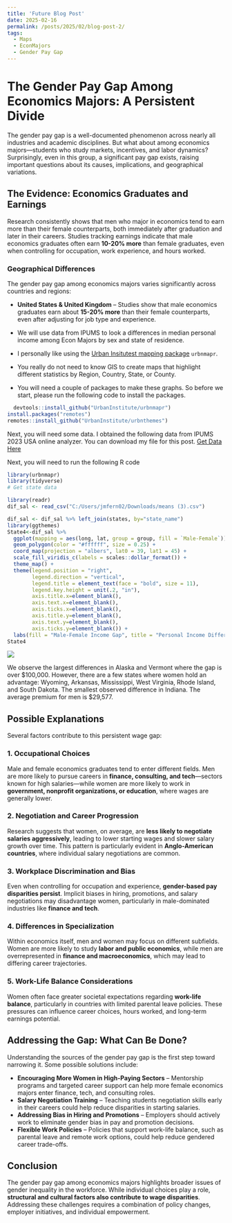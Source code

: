 ```yaml
---
title: 'Future Blog Post'
date: 2025-02-16
permalink: /posts/2025/02/blog-post-2/
tags:
  - Maps
  - EconMajors
  - Gender Pay Gap
---
```


# The Gender Pay Gap Among Economics Majors: A Persistent Divide  

The gender pay gap is a well-documented phenomenon across nearly all industries and academic disciplines. But what about among economics majors—students who study markets, incentives, and labor dynamics? Surprisingly, even in this group, a significant pay gap exists, raising important questions about its causes, implications, and geographical variations.  

## The Evidence: Economics Graduates and Earnings  

Research consistently shows that men who major in economics tend to earn more than their female counterparts, both immediately after graduation and later in their careers. Studies tracking earnings indicate that male economics graduates often earn **10-20% more** than female graduates, even when controlling for occupation, work experience, and hours worked.  

### Geographical Differences  

The gender pay gap among economics majors varies significantly across countries and regions:  

- **United States & United Kingdom** – Studies show that male economics graduates earn about **15-20% more** than their female counterparts, even after adjusting for job type and experience.
- We will use data from IPUMS to look a differences in median personal income among Econ Majors by sex and state of residence.

- I personally like using the [Urban Insitutest mapping package](https://urbaninstitute.github.io/urbnmapr/articles/introducing-urbnmapr.html)  `urbnmapr`.
- You really do not need to know GIS to create maps that highlight different statistics by Region, Country, State, or County.

- You will need a couple of packages to make these graphs. So before we start, please run the following code to install the packages.

```r
  devtools::install_github("UrbanInstitute/urbnmapr")
install.packages("remotes")
remotes::install_github("UrbanInstitute/urbnthemes")
```
Next, you will need some data. I obtained the following data from IPUMS 2023 USA online analyzer. You can download my file for this post.
[Get Data Here](https://prof-fernandez.github.io/files/means%20(3).csv)

Next, you will need to run the following R code
```r
library(urbnmapr)
library(tidyverse)
# Get state data

library(readr)
dif_sal <- read_csv("C:/Users/jmfern02/Downloads/means (3).csv")

dif_sal <- dif_sal %>% left_join(states, by="state_name")
library(ggthemes)
State4<-dif_sal %>% 
  ggplot(mapping = aes(long, lat, group = group, fill = `Male-Female`)) +
  geom_polygon(color = "#ffffff", size = 0.25) +
  coord_map(projection = "albers", lat0 = 39, lat1 = 45) +
  scale_fill_viridis_c(labels = scales::dollar_format()) +
  theme_map() +
  theme(legend.position = "right",
        legend.direction = "vertical",
        legend.title = element_text(face = "bold", size = 11),
        legend.key.height = unit(.2, "in"),
        axis.title.x=element_blank(),
        axis.text.x=element_blank(),
        axis.ticks.x=element_blank(),
        axis.title.y=element_blank(),
        axis.text.y=element_blank(),
        axis.ticks.y=element_blank()) +
  labs(fill = "Male-Female Income Gap", title = "Personal Income Difference Among Econ Majors", caption = "Author: Jose M. Fernandez, Data: 2023 IPUMS USA")
State4
```
![](https://prof-fernandez.github.io/files/map_econ_dif.jpg)

We observe the largest differences in Alaska and Vermont where the gap is over $100,000. However, there are a few states where women hold an advantage: Wyoming, Arkansas, Mississippi, West Virginia, Rhode Island, and South Dakota. The smallest observed difference in Indiana. The average premium for men is $29,577. 

## Possible Explanations  

Several factors contribute to this persistent wage gap:  

### 1. Occupational Choices  

Male and female economics graduates tend to enter different fields. Men are more likely to pursue careers in **finance, consulting, and tech**—sectors known for high salaries—while women are more likely to work in **government, nonprofit organizations, or education**, where wages are generally lower.  

### 2. Negotiation and Career Progression  

Research suggests that women, on average, are **less likely to negotiate salaries aggressively**, leading to lower starting wages and slower salary growth over time. This pattern is particularly evident in **Anglo-American countries**, where individual salary negotiations are common.  

### 3. Workplace Discrimination and Bias  

Even when controlling for occupation and experience, **gender-based pay disparities persist**. Implicit biases in hiring, promotions, and salary negotiations may disadvantage women, particularly in male-dominated industries like **finance and tech**.  

### 4. Differences in Specialization  

Within economics itself, men and women may focus on different subfields. Women are more likely to study **labor and public economics**, while men are overrepresented in **finance and macroeconomics**, which may lead to differing career trajectories.  

### 5. Work-Life Balance Considerations  

Women often face greater societal expectations regarding **work-life balance**, particularly in countries with limited parental leave policies. These pressures can influence career choices, hours worked, and long-term earnings potential.  

## Addressing the Gap: What Can Be Done?  

Understanding the sources of the gender pay gap is the first step toward narrowing it. Some possible solutions include:  

- **Encouraging More Women in High-Paying Sectors** – Mentorship programs and targeted career support can help more female economics majors enter finance, tech, and consulting roles.  
- **Salary Negotiation Training** – Teaching students negotiation skills early in their careers could help reduce disparities in starting salaries.  
- **Addressing Bias in Hiring and Promotions** – Employers should actively work to eliminate gender bias in pay and promotion decisions.  
- **Flexible Work Policies** – Policies that support work-life balance, such as parental leave and remote work options, could help reduce gendered career trade-offs.  

## Conclusion  

The gender pay gap among economics majors highlights broader issues of gender inequality in the workforce. While individual choices play a role, **structural and cultural factors also contribute to wage disparities**. Addressing these challenges requires a combination of policy changes, employer initiatives, and individual empowerment.  

